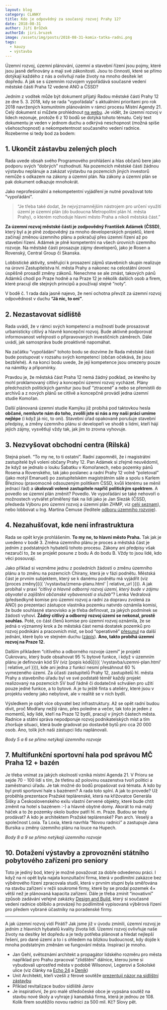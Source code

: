 ```yaml
---
layout: blog
category: CLANKY
title: Kdo je odpovědný za současný rozvoj Prahy 12?
date: 2018-08-31
author: Jiří Brůžek
authorId: jiri.bruzek
image: /assets/img/posts/2018-08-31-komix-tatka-radni.png
tags:
  - kauzy
  - výstavba
---
```



Územní rozvoj, územní plánování, územní a stavební řízení jsou pojmy, které jsou jasně definovány a mají své zákonitosti. Jsou to činnosti, které se přímo dotýkají každého z nás a ovlivňují naše životy na mnoho desítek let dopředu. A jak se s územním rozvojem vypořádává současné vedení městské části Praha 12 vedené ANO a ČSSD?

Jedním z vodítek může být dokument přijatý Radou městské části Prahy 12 ze dne 5.&nbsp;3.&nbsp;2018, kdy se rada “vypořádala” s aktuálními prioritami pro rok 2018 navržených komunitním plánováním v rámci procesu Místní Agendy 21. Celý dokument si můžete prohlédnout [na webu](http://www.praha12.cz/assets/File.ashx?id_org=80112&id_dokumenty=60802). Je vidět, že územní rozvoj v lidech rezonuje, protože 6 z 10 bodů se dotýká tohoto tématu. Celý text dokumentu je veden v jednom duchu a odkrývá neschopnost (možná spíše všehoschopnost) a nekompetentnost současného vedení radnice. Rozeberme si tedy bod za bodem:

## 1. Ukončit zástavbu zelených ploch
Rada uvede obsah svého Programového prohlášení a hlas občanů bere jako podporu svých “dobrých” rozhodnutí. Na pozemcích městské části žádnou výstavbu neplánuje a zakázat výstavbu na pozemcích jiných investorů nemůže s odkazem na zákony a územní plán. Na zákony a územní plán se pak dokument odkazuje mnohokrát.

Jako neprofesionální a nekompetentní vyjádření je nutné považovat toto “vypořádání”.
>“Je třeba také dodat, že nejvýznamnějším nástrojem pro určení využití území je územní plán (do budoucna Metropolitní plán hl. města Prahy), o kterém rozhoduje hlavní město Praha a nikoli městská část.”

**Za územní rozvoj městské části je zodpovědný František Adámek (ČSSD)**, který byl a je plně zodpovědný za mnoho developerských projektů, které začínají změnou územního plánu a pokračují přes územní řízení až po stavební řízení. Adámek je plně kompetentní na všech úrovních územního rozvoje. Na městské části prosazuje zájmy developerů, jako je Rosen a Rovenský, Central Group či Skanska.

Lobbistické aktivity, směřující k prosazení zájmů stavebních skupin realizuje na úrovni Zastupitelstva hl. města Prahy a nakonec na celostátní úrovni úspěšně prosadil změny zákonů. Nenechme se ale zmást, takových pánů Adámků chodí po Praze hodně a na Praze 12 je několik dalších osob a firem, které pracují dle stejných principů a používají stejné “noty”.

V bodě č. 1 rada dala jasně najevo, že není ochotna převzít za územní rozvoj odpovědnost v duchu **“Já nic, to oni”**.

## 2. Nezastavovat sídliště
Rada uvádí, že v rámci svých kompetencí a možností bude prosazovat urbanisticky citlivý a hlavně koncepční rozvoj. Bude aktivně podporovat informovanost veřejnosti o připravovaných investičních záměrech. Dále uvádí, jak samospráva bude proaktivně napomáhat.

Na začátku “vypořádání” tohoto bodu se dozvíme že Rada městské části bude postupovat v rozsahu svých kompetencí (občan očekává, že jsou bezbřehé). A na konci bodu uvede, že její kompetence jsou omezeny pouze na námitky a připomínky.

Pravdou je, že městská část Praha 12 nemá žádný podklad, ze kterého by mohl proklamovaný citlivý a koncepční územní rozvoj vycházet. Plány předchozích politických garnitur jsou buď “ztracené” a nebo se přemístili do archivů a z nových plánů se citlivě a koncepčně provádí jedna územní studie Komořan.

Další plánovaná územní studie Kamýku již probíhá pod taktovkou hesla **občané, nemluvte nám do toho, zvolili jste si nás a my naši práci umíme nejlépe** (i když já nic, to oni). Stavební úřad opakovaně porušuje stavební předpisy, a změny územního plánu si developeři ve shodě s lidmi, kteří hájí jejich zájmy, vysvětlují vždy tak, jak jim to zrovna vyhovuje.

## 3. Nezvyšovat obchodní centra (Rilská)
Stejná píseň. “To my ne, to ti ostatní”. Radní zapomněli, že i magistrátní zastupitelé byli voleni občany Prahy 12. Pan Adámek si zřejmě neuvědomil, že když se jednalo o louku Šabatku v Komořanech, nebo pozemky pánů Rosena a Rovenského, tak jako poslanec a radní Prahy 12 volně “poletoval” (jako motýl Emanuel) po zastupitelském magistrátním sále a spolu s Karlem Březinou (pravomocně odsouzeným politikem ČSSD, kvůli kterému se měnil jednací řád) a **úkolovali volené zastupitele napříč politickým spektrem**. A povedlo se územní plán změnit? Povedlo. Ve vypořádání se také nehovoří o možnostech vytvářet přiměřený tlak na lidi jako je Jan Slezák (ČSSD, předseda Výboru pro územní rozvoj a územní plán ZHMP, viz [celý seznam](http://www.praha.eu/jnp/cz/o_meste/primator_a_volene_organy/zastupitelstvo/vybory_zastupitelstva/index.html?committeeId=31981)), nebo lobbovat u Ing. Martina Čemuse (ředitele [odboru územního rozvoje](http://www.praha.eu/jnp/cz/o_meste/magistrat/odbory/index.html?divisionId=144)).

## 4. Nezahušťovat, kde není infrastruktura
Rada se opět kryje prohlášením. **To my ne, to hlavní město Praha.** Tak jak je uvedeno v bodě 3. Změna územního plánu je proces a městská část je jedním z podstatných hybatelů tohoto procesu. Zákony ani předpisy však nezaručí to, že se projekt posune z bodu A do bodu B. Vždy to jsou lidé, kdo věci posouvají.

Jako příklad si vezměme jednu z posledních žádostí o změnu územního plánu a to změnu na pozemcích Chirany, která je v fázi podnětu. Městská část je prvním subjektem, který se k danému podnětu má vyjádřit (viz [proces změny]({{ '/vystavba/zmena-planu.html' | relative_url }})). A jak probíhal v praxi _“citlivý a hlavně odborný rozvoj území, který bude v zájmu obyvatel a zajištění občanské vybavenosti a služeb”_? Lenka Vedralová (předsedkyně komise pro územní rozvoj a radní za dopravu zvolená za ANO) po prezentaci zástupce vlastníka pozemku natvrdo oznámila komisi, že bude souhlasné stanovisko a je třeba definovat, za jakých podmínek se žádosti vyhoví. **Žádný citlivý a odborný rozvoj území se nekonal, prostě souhlas.** Poté, co část členů komise pro územní rozvoj oznámila, že se jedná o významný krok a že městská část nemá dostatek pozemků pro rozvoj podnikání a pracovních míst, se bod “operativně” [přesunul](https://www.praha12.cz/assets/File.ashx?id_org=80112&id_dokumenty=62538) na další jednání, které bylo ve stejném duchu ([zápis](http://www.praha12.cz/assets/File.ashx?id_org=80112&id_dokumenty=63164)). **Ano, takto probíhá územní rozvoj na Praze 12.**

Dalším příkladem “citlivého a odborného rozvoje území” je projekt Cukrovaru, který bude obsahovat 95&nbsp;% bytové funkce, i když v územním plánu je definován kód SV (viz [popis kódů]({{ '/vystavba/uzemni-plan.html' | relative_url }})), kde ani jedna z funkcí nesmí přesáhnout 60&nbsp;% vymezeného území. Za účasti zastupitelů Prahy 12, zastupitelů hl. města Prahy a stavebního úřadu byl ve své podstatě téměř každý projekt realizovaný na pozemcích SV buď řádně či dodatečně schválen pro užití pouze jedné funkce, a to bytové. A je tu ještě finta s ateliéry, které jsou v projektu vedeny jako nebytové, ale v realitě se v nich bydlí.

Výsledkem je opět více obyvatel bez infrastruktury. Až se opět radní budou divit, proč Modřany nežijí ráno, přes poledne a večer, tak toto je jeden z momentů, kdy lidé, kteří na Praze 12 bydlí, pracují v jiných částech města. Radnice a státní správa  nepodporuje rozvoj podnikatelských míst a tím zhoršuje situaci, která bude gradovat po dostavbě bytů pro cca 20&nbsp;000 osob. Ano, tolik jich naši zástupci lidu naplánovali.

_Body 5 a 6 se přímo netýkají územního rozvoje_

## 7. Multifunkční sportovní hala pod správou MČ Praha 12 + bazén
Je třeba vnímat za jakých okolností vzniká místní Agenda 21. V Prioru se sejde 70 - 100 lidí s tím, že třetinu až polovinu osazenstva tvoří politici a zaměstnanci úřadu. Je tak možné do bodů propašovat svá témata. A kdo by byl proti sportovní hale s bazénem? A rada toto splní. A jak to provede? Už proběhla prezentace Pražské teplárenské, která na křižovatce Generála Šišky a Československého exilu vlastní červené objekty, které bude chtít změnit na hotel s bazénem :-) a hlavně obytné domy. Akorát to má malý háček a to že pozemky okolo budov patří hl. m. Praze. Budou se tedy prodávat? A kdo je architektem Pražské teplárenské? Pan arch. Veselý a společnost Loxia. Ta Loxia, která navrhla “Novou radnici” a zastupuje Jana Bursíka u změny územního plánu na louce na Hupech.

_Body 8 a 9 se přímo netýkají územního rozvoje_

## 10. Dotažení výstavby a zprovoznění státního pobytového zařízení pro seniory
Toto je jediný bod, který je možné považovat za dobře odvedenou práci. I když na ni opět byla najata konzultační firma, která v podlimitní zakázce bez výběrového řízení zpracovala studii, která v prvním stupni byla směřována na stavbu zařízení v režii soukromé firmy, které by se prodal pozemek 4&times; větší než je plánovaná kapacita zařízení. Dále je třeba zmínit “inovativní” způsob zadávání veřejné zakázky [Design and Build](http://denik.obce.cz/clanek.asp?id=6753631), který si současné vedení radnice oblíbilo a provázejí ho podlimitně vypisovaná výběrová řízení pro předem vybrané účastníky na poradenské firmy.

- - -

A jak územní rozvoj vidí Piráti? Jak jsme již v úvodu zmínili, územní rozvoj je jedním z hlavních hybatelů kvality života lidí. Územní rozvoj ovlivňuje naše životy na desítky let dopředu a je tedy potřeba plánovat a hledat nejlepší řešení, pro dané území a to i s ohledem na blízkou budoucnost, kdy dojde k mnoha podstatným změnám ve fungování města. Inspirací je mnoho.

* Jan Gehl, světoznámí architekt a propagátor lidského rozměru pro města například pro Prahu zpracoval “zlidštění” dálnice, kterou jsme si vybudovali uprostřed města v podobě Wilsonovi, Legerovi a Sokolské ulice (viz články na [Echo 24](https://echo24.cz/a/iRLLu/nova-vize-priskrti-dopravu-v-praze-magistrala-uz-nema-rozdelovat-centrum) a [Deník](https://prazsky.denik.cz/zpravy_region/jan-gehl-praha-se-zasekla-v-devadesatych-letech-20161019.html))
* Unit Architekti, kteří vzešli z férové soutěže [prezentují názor na sídlištní zástavbu](http://www.unitarch.eu/odborne-texty/clanek-michala-kohouta-davida-ticheho-a-filipa-tittla-o-soucasnych-problemech-sidlist/)
* Příklad revitalizace budov sídliště Jarov
* Je inspirativní, že pro malé středočeské obce je vypsána soutěž na stavbu nové školy a vyhraje ji kanadská firma, která je jednou ze 108. Kolik firem soutěžilo novou radnici za 500 mil. Kč? Slovy pět.


